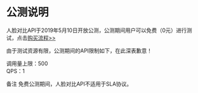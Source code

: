 # 公测说明

人脸对比API于2019年5月10日开放公测，公测期间用户可以免费（0元）进行测试，点击[购买流程>>](http://neuhub.jd.com/ai/api/face/compare)

由于测试资源有限，公测期间的API限制如下，在此深表歉意！

调用量上限：500  
QPS：1

备注
免费公测期间，人脸对比API不适用于SLA协议。

